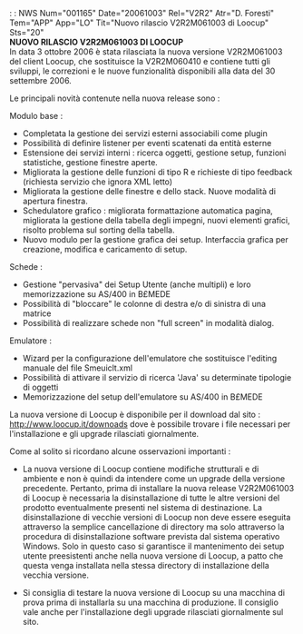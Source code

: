  :  : NWS Num="001165" Date="20061003" Rel="V2R2" Atr="D. Foresti" Tem="APP" App="LO" Tit="Nuovo rilascio V2R2M061003 di Loocup" Sts="20"
<br><b><font class=b><b>NUOVO RILASCIO V2R2M061003 DI LOOCUP</b></font></b><br> 
In data 3 ottobre 2006 è stata rilasciata la nuova versione V2R2M061003 del client Loocup, che sostituisce la V2R2M060410 e contiene tutti gli sviluppi, le correzioni e le nuove funzionalità disponibili alla data del 30 settembre 2006.

Le principali novità contenute nella nuova release sono : 

Modulo base : 
- Completata la gestione dei servizi esterni associabili come plugin
- Possibilità di definire listener per eventi scatenati da entità esterne
- Estensione dei servizi interni :  ricerca oggetti, gestione setup, funzioni statistiche,
gestione finestre aperte.
- Migliorata la gestione delle funzioni di tipo R e richieste di tipo feedback (richiesta servizio
che ignora XML letto)
- Migliorata la gestione delle finestre e dello stack. Nuove modalità di apertura finestra.
- Schedulatore grafico :  migliorata formattazione automatica pagina, migliorata la gestione della
tabella degli impegni, nuovi elementi grafici, risolto problema sul sorting della tabella.
- Nuovo modulo per la gestione grafica dei setup. Interfaccia grafica per creazione, modifica e
caricamento di setup.

Schede : 
- Gestione "pervasiva" dei Setup Utente (anche multipli) e loro memorizzazione su AS/400 in B£MEDE
- Possibilità di "bloccare" le colonne di destra e/o di sinistra di una matrice
- Possibilità di realizzare schede non "full screen" in modalità dialog.

Emulatore : 
- Wizard per la configurazione dell'emulatore che sostituisce l'editing manuale del file
Smeuiclt.xml
- Possibilità di attivare il servizio di ricerca 'Java' su determinate tipologie di oggetti
- Memorizzazione del setup dell'emulatore su AS/400 in B£MEDE


La nuova versione di Loocup è disponibile per il download dal sito : 
<a href="http://www.loocup.it/downloads">http://www.loocup.it/downoads</a> dove è possibile trovare i file necessari per l'installazione e gli upgrade rilasciati giornalmente.

Come al solito si ricordano alcune osservazioni importanti : 

- La nuova versione di Loocup contiene modifiche strutturali e di ambiente e non è quindi da
intendere come un upgrade della versione precedente. Pertanto, prima di installare la nuova release V2R2M061003 di Loocup è necessaria la disinstallazione di tutte le altre versioni del prodotto eventualmente presenti nel sistema di destinazione. La disinstallazione di vecchie versioni di Loocup non deve essere eseguita attraverso la semplice cancellazione di directory ma solo attraverso la procedura di disinstallazione software prevista dal sistema operativo Windows. Solo in questo caso si garantisce il mantenimento dei setup utente preesistenti anche nella nuova versione di Loocup, a patto che questa venga installata nella stessa directory di installazione della vecchia versione.

 - Si consiglia di testare la nuova versione di Loocup su una macchina di prova prima di  installarla  su una macchina di produzione. Il consiglio vale anche per l'installazione degli  upgrade rilasciati giornalmente sul sito.
